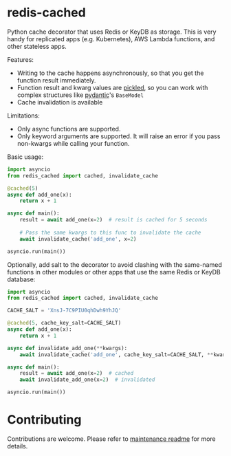 # redis-cached
Python cache decorator that uses Redis or KeyDB as storage. This is very handy for replicated apps (e.g. Kubernetes), AWS Lambda functions, and other stateless apps.

Features:
* Writing to the cache happens asynchronously, so that you get the function result immediately.
* Function result and kwarg values are [pickled](https://docs.python.org/3/library/pickle.html), so you can work with complex structures like [pydantic](https://docs.pydantic.dev/latest/)'s `BaseModel`
* Cache invalidation is available

Limitations:
* Only async functions are supported.
* Only keyword arguments are supported. It will raise an error if you pass non-kwargs while calling your function.

Basic usage:

```python
import asyncio
from redis_cached import cached, invalidate_cache

@cached(5)
async def add_one(x):
    return x + 1

async def main():
    result = await add_one(x=2)  # result is cached for 5 seconds
    
    # Pass the same kwargs to this func to invalidate the cache
    await invalidate_cache('add_one', x=2)

asyncio.run(main())
```


Optionally, add salt to the decorator to avoid clashing with the same-named functions in other modules or other apps that use the same Redis or KeyDB database:

```python
import asyncio
from redis_cached import cached, invalidate_cache

CACHE_SALT = 'XnsJ-7C9PIU0qhDwh9YhJQ'

@cached(5, cache_key_salt=CACHE_SALT)
async def add_one(x):
    return x + 1

async def invalidate_add_one(**kwargs):
    await invalidate_cache('add_one', cache_key_salt=CACHE_SALT, **kwargs)

async def main():
    result = await add_one(x=2)  # cached
    await invalidate_add_one(x=2)  # invalidated

asyncio.run(main())
```

# Contributing

Contributions are welcome. Please refer to [maintenance readme](./maintenance/README.md) for more details.
